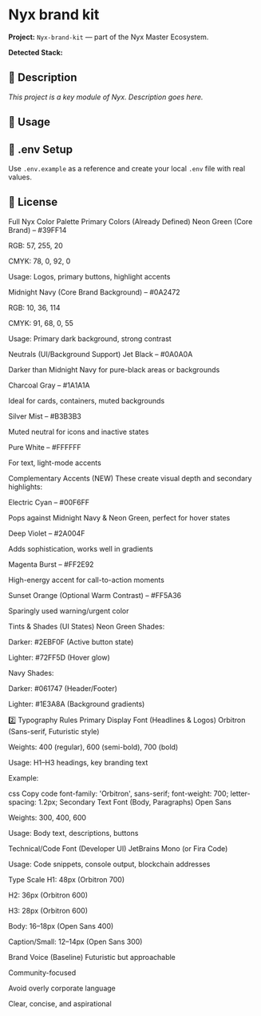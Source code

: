 # Nyx brand kit

**Project:** `Nyx-brand-kit` — part of the Nyx Master Ecosystem.

**Detected Stack:**

## 🧠 Description
_This project is a key module of Nyx. Description goes here._

## 🚀 Usage

## 🔐 .env Setup
Use `.env.example` as a reference and create your local `.env` file with real values.

## 📄 License

Full Nyx Color Palette
Primary Colors (Already Defined)
Neon Green (Core Brand) – #39FF14

RGB: 57, 255, 20

CMYK: 78, 0, 92, 0

Usage: Logos, primary buttons, highlight accents

Midnight Navy (Core Brand Background) – #0A2472

RGB: 10, 36, 114

CMYK: 91, 68, 0, 55

Usage: Primary dark background, strong contrast

Neutrals (UI/Background Support)
Jet Black – #0A0A0A

Darker than Midnight Navy for pure-black areas or backgrounds

Charcoal Gray – #1A1A1A

Ideal for cards, containers, muted backgrounds

Silver Mist – #B3B3B3

Muted neutral for icons and inactive states

Pure White – #FFFFFF

For text, light-mode accents

Complementary Accents (NEW)
These create visual depth and secondary highlights:

Electric Cyan – #00F6FF

Pops against Midnight Navy & Neon Green, perfect for hover states

Deep Violet – #2A004F

Adds sophistication, works well in gradients

Magenta Burst – #FF2E92

High-energy accent for call-to-action moments

Sunset Orange (Optional Warm Contrast) – #FF5A36

Sparingly used warning/urgent color

Tints & Shades (UI States)
Neon Green Shades:

Darker: #2EBF0F (Active button state)

Lighter: #72FF5D (Hover glow)

Navy Shades:

Darker: #061747 (Header/Footer)

Lighter: #1E3A8A (Background gradients)

2️⃣ Typography Rules
Primary Display Font (Headlines & Logos)
Orbitron (Sans-serif, Futuristic style)

Weights: 400 (regular), 600 (semi-bold), 700 (bold)

Usage: H1–H3 headings, key branding text

Example:

css
Copy code
font-family: 'Orbitron', sans-serif;
font-weight: 700;
letter-spacing: 1.2px;
Secondary Text Font (Body, Paragraphs)
Open Sans

Weights: 300, 400, 600

Usage: Body text, descriptions, buttons

Technical/Code Font (Developer UI)
JetBrains Mono (or Fira Code)

Usage: Code snippets, console output, blockchain addresses

Type Scale
H1: 48px (Orbitron 700)

H2: 36px (Orbitron 600)

H3: 28px (Orbitron 600)

Body: 16–18px (Open Sans 400)

Caption/Small: 12–14px (Open Sans 300)

Brand Voice (Baseline)
Futuristic but approachable

Community-focused

Avoid overly corporate language

Clear, concise, and aspirational
